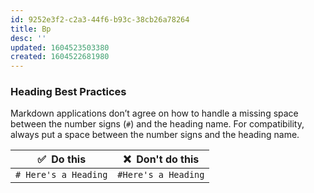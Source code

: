 ```yaml
---
id: 9252e3f2-c2a3-44f6-b93c-38cb26a78264
title: Bp
desc: ''
updated: 1604523503380
created: 1604522681980
---
```


### Heading Best Practices

Markdown applications don’t agree on how to handle a missing space between the number signs (`#`) and the heading name. For compatibility, always put a space between the number signs and the heading name.

✅  Do this | ❌  Don't do this
-------------|------------
`# Here's a Heading` | `#Here's a Heading`
